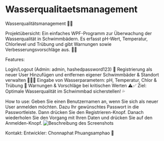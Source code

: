 # Wasserqualitaetsmanagement
 
Wasserqualitätsmanagement 🌊💧

Projektübersicht:
Ein einfaches WPF-Programm zur Überwachung der Wasserqualität in Schwimmbädern. Es erfasst pH-Wert, Temperatur, Chlorlevel und Trübung und gibt Warnungen sowie Verbesserungsvorschläge aus. 🚨💡

Features:

Login/Logout (Admin: admin, hashedpassword123) 🔑
Registrierung als neuer User
Hinzufügen und entfernen eigener Schwimmbäder & Standort verwalten 🏊‍♂️📍
Eingabe von Wasserparametern: pH, Temperatur, Chlor & Trübung 🧪
Warnungen & Vorschläge bei kritischen Werten ⚠️✅
Ziel:
Optimale Wasserqualität im Schwimmbad sicherstellen! 💦

How to use:
Geben Sie einen Benutzernamen an, wenn Sie sich als neuer User anmelden möchten. Dazu Ihr gewünschtes Passwort in die Passwortleiste. Dann drücken Sie den Registrieren-Knopf.
Danach wiederholen Sie den Vorgang mit Ihren Daten und drücken Sie auf den Anmelden-Knopf.
![Beschreibung des Screenshots](C:\Users\chonn\Downloads\ss01.png)



Kontakt:
Entwickler: Chonnaphat Phuangsamphao 📩